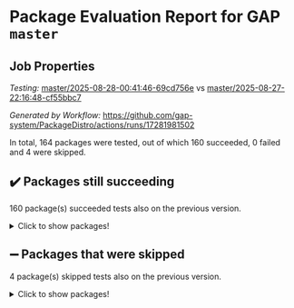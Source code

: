 # Package Evaluation Report for GAP `master`

## Job Properties

*Testing:* [master/2025-08-28-00:41:46-69cd756e](https://github.com/gap-system/PackageDistro/blob/data/reports/master/2025-08-28-00:41:46-69cd756e) vs [master/2025-08-27-22:16:48-cf55bbc7](https://github.com/gap-system/PackageDistro/blob/data/reports/master/2025-08-27-22:16:48-cf55bbc7)

*Generated by Workflow:* https://github.com/gap-system/PackageDistro/actions/runs/17281981502

In total, 164 packages were tested, out of which 160 succeeded, 0 failed and 4 were skipped.

## :heavy_check_mark: Packages still succeeding

160 package(s) succeeded tests also on the previous version.
<details><summary>Click to show packages!</summary>

- 4ti2interface 2024.11-01 [(success)](https://github.com/gap-system/PackageDistro/actions/runs/17281981502/job/49052497369)
- ace 5.7.0 [(success)](https://github.com/gap-system/PackageDistro/actions/runs/17281981502/job/49052497357)
- aclib 1.3.2 [(success)](https://github.com/gap-system/PackageDistro/actions/runs/17281981502/job/49052497363)
- agt 0.3.1 [(success)](https://github.com/gap-system/PackageDistro/actions/runs/17281981502/job/49052497361)
- alco 1.1.1 [(success)](https://github.com/gap-system/PackageDistro/actions/runs/17281981502/job/49052497404)
- alnuth 3.2.1 [(success)](https://github.com/gap-system/PackageDistro/actions/runs/17281981502/job/49052497409)
- anupq 3.3.2 [(success)](https://github.com/gap-system/PackageDistro/actions/runs/17281981502/job/49052497400)
- atlasrep 2.1.9 [(success)](https://github.com/gap-system/PackageDistro/actions/runs/17281981502/job/49052497396)
- autodoc 2025.05.09 [(success)](https://github.com/gap-system/PackageDistro/actions/runs/17281981502/job/49052497421)
- automata 1.16 [(success)](https://github.com/gap-system/PackageDistro/actions/runs/17281981502/job/49052497442)
- automgrp 1.3.3 [(success)](https://github.com/gap-system/PackageDistro/actions/runs/17281981502/job/49052497422)
- autpgrp 1.11.1 [(success)](https://github.com/gap-system/PackageDistro/actions/runs/17281981502/job/49052497401)
- cap 2025.08-03 [(success)](https://github.com/gap-system/PackageDistro/actions/runs/17281981502/job/49052497426)
- caratinterface 2.3.7 [(success)](https://github.com/gap-system/PackageDistro/actions/runs/17281981502/job/49052497423)
- cddinterface 2025.06.24 [(success)](https://github.com/gap-system/PackageDistro/actions/runs/17281981502/job/49052497403)
- circle 1.6.6 [(success)](https://github.com/gap-system/PackageDistro/actions/runs/17281981502/job/49052497417)
- classicpres 1.22 [(success)](https://github.com/gap-system/PackageDistro/actions/runs/17281981502/job/49052497414)
- cohomolo 1.6.11 [(success)](https://github.com/gap-system/PackageDistro/actions/runs/17281981502/job/49052497415)
- congruence 1.2.7 [(success)](https://github.com/gap-system/PackageDistro/actions/runs/17281981502/job/49052497408)
- corefreesub 0.6 [(success)](https://github.com/gap-system/PackageDistro/actions/runs/17281981502/job/49052497455)
- corelg 1.57 [(success)](https://github.com/gap-system/PackageDistro/actions/runs/17281981502/job/49052497450)
- crime 1.6 [(success)](https://github.com/gap-system/PackageDistro/actions/runs/17281981502/job/49052497458)
- crisp 1.4.8 [(success)](https://github.com/gap-system/PackageDistro/actions/runs/17281981502/job/49052497440)
- crypting 0.10.6 [(success)](https://github.com/gap-system/PackageDistro/actions/runs/17281981502/job/49052497438)
- cryst 4.1.29 [(success)](https://github.com/gap-system/PackageDistro/actions/runs/17281981502/job/49052497470)
- crystcat 1.1.10 [(success)](https://github.com/gap-system/PackageDistro/actions/runs/17281981502/job/49052497482)
- ctbllib 1.3.11 [(success)](https://github.com/gap-system/PackageDistro/actions/runs/17281981502/job/49052497449)
- cubefree 1.20 [(success)](https://github.com/gap-system/PackageDistro/actions/runs/17281981502/job/49052497478)
- curlinterface 2.4.2 [(success)](https://github.com/gap-system/PackageDistro/actions/runs/17281981502/job/49052497428)
- cvec 2.8.4 [(success)](https://github.com/gap-system/PackageDistro/actions/runs/17281981502/job/49052497456)
- datastructures 0.3.3 [(success)](https://github.com/gap-system/PackageDistro/actions/runs/17281981502/job/49052497460)
- deepthought 1.0.9 [(success)](https://github.com/gap-system/PackageDistro/actions/runs/17281981502/job/49052497506)
- design 1.8.2 [(success)](https://github.com/gap-system/PackageDistro/actions/runs/17281981502/job/49052497468)
- difsets 2.3.1 [(success)](https://github.com/gap-system/PackageDistro/actions/runs/17281981502/job/49052497457)
- digraphs 1.10.1 [(success)](https://github.com/gap-system/PackageDistro/actions/runs/17281981502/job/49052497503)
- edim 1.3.8 [(success)](https://github.com/gap-system/PackageDistro/actions/runs/17281981502/job/49052497437)
- example 4.4.1 [(success)](https://github.com/gap-system/PackageDistro/actions/runs/17281981502/job/49052497435)
- examplesforhomalg 2023.10-01 [(success)](https://github.com/gap-system/PackageDistro/actions/runs/17281981502/job/49052497433)
- factint 1.6.3 [(success)](https://github.com/gap-system/PackageDistro/actions/runs/17281981502/job/49052497447)
- ferret 1.0.14 [(success)](https://github.com/gap-system/PackageDistro/actions/runs/17281981502/job/49052497505)
- fga 1.5.0 [(success)](https://github.com/gap-system/PackageDistro/actions/runs/17281981502/job/49052497465)
- fining 1.5.6 [(success)](https://github.com/gap-system/PackageDistro/actions/runs/17281981502/job/49052497486)
- float 1.0.9 [(success)](https://github.com/gap-system/PackageDistro/actions/runs/17281981502/job/49052497446)
- format 1.4.4 [(success)](https://github.com/gap-system/PackageDistro/actions/runs/17281981502/job/49052497459)
- forms 1.2.13 [(success)](https://github.com/gap-system/PackageDistro/actions/runs/17281981502/job/49052497448)
- fplsa 1.2.6 [(success)](https://github.com/gap-system/PackageDistro/actions/runs/17281981502/job/49052497471)
- fr 2.4.13 [(success)](https://github.com/gap-system/PackageDistro/actions/runs/17281981502/job/49052497473)
- francy 2.0.3 [(success)](https://github.com/gap-system/PackageDistro/actions/runs/17281981502/job/49052497474)
- fwtree 1.3 [(success)](https://github.com/gap-system/PackageDistro/actions/runs/17281981502/job/49052497490)
- gapdoc 1.6.7 [(success)](https://github.com/gap-system/PackageDistro/actions/runs/17281981502/job/49052497512)
- gauss 2024.11-01 [(success)](https://github.com/gap-system/PackageDistro/actions/runs/17281981502/job/49052497484)
- gaussforhomalg 2024.08-01 [(success)](https://github.com/gap-system/PackageDistro/actions/runs/17281981502/job/49052497498)
- gbnp 1.1.0 [(success)](https://github.com/gap-system/PackageDistro/actions/runs/17281981502/job/49052497477)
- generalizedmorphismsforcap 2025.08-01 [(success)](https://github.com/gap-system/PackageDistro/actions/runs/17281981502/job/49052497509)
- genss 1.6.9 [(success)](https://github.com/gap-system/PackageDistro/actions/runs/17281981502/job/49052497518)
- gradedmodules 2024.12-01 [(success)](https://github.com/gap-system/PackageDistro/actions/runs/17281981502/job/49052497496)
- gradedringforhomalg 2024.07-01 [(success)](https://github.com/gap-system/PackageDistro/actions/runs/17281981502/job/49052497526)
- grape 4.9.2 [(success)](https://github.com/gap-system/PackageDistro/actions/runs/17281981502/job/49052497531)
- groupoids 1.78 [(success)](https://github.com/gap-system/PackageDistro/actions/runs/17281981502/job/49052497537)
- grpconst 2.6.5 [(success)](https://github.com/gap-system/PackageDistro/actions/runs/17281981502/job/49052497519)
- guarana 0.96.3 [(success)](https://github.com/gap-system/PackageDistro/actions/runs/17281981502/job/49052497534)
- guava 3.20 [(success)](https://github.com/gap-system/PackageDistro/actions/runs/17281981502/job/49052497535)
- hap 1.70 [(success)](https://github.com/gap-system/PackageDistro/actions/runs/17281981502/job/49052497528)
- hapcryst 0.1.15 [(success)](https://github.com/gap-system/PackageDistro/actions/runs/17281981502/job/49052497548)
- hecke 1.5.4 [(success)](https://github.com/gap-system/PackageDistro/actions/runs/17281981502/job/49052497522)
- help 4.0 [(success)](https://github.com/gap-system/PackageDistro/actions/runs/17281981502/job/49052497541)
- homalg 2024.01-01 [(success)](https://github.com/gap-system/PackageDistro/actions/runs/17281981502/job/49052497552)
- homalgtocas 2023.11-01 [(success)](https://github.com/gap-system/PackageDistro/actions/runs/17281981502/job/49052497551)
- ibnp 0.16 [(success)](https://github.com/gap-system/PackageDistro/actions/runs/17281981502/job/49052497572)
- idrel 2.48 [(success)](https://github.com/gap-system/PackageDistro/actions/runs/17281981502/job/49052497524)
- images 1.3.3 [(success)](https://github.com/gap-system/PackageDistro/actions/runs/17281981502/job/49052497532)
- inducereduce 1.1 [(success)](https://github.com/gap-system/PackageDistro/actions/runs/17281981502/job/49052497539)
- intpic 0.4.0 [(success)](https://github.com/gap-system/PackageDistro/actions/runs/17281981502/job/49052497538)
- io 4.9.3 [(success)](https://github.com/gap-system/PackageDistro/actions/runs/17281981502/job/49052497556)
- io_forhomalg 2023.02-04 [(success)](https://github.com/gap-system/PackageDistro/actions/runs/17281981502/job/49052497545)
- irredsol 1.4.4 [(success)](https://github.com/gap-system/PackageDistro/actions/runs/17281981502/job/49052497580)
- json 2.2.3 [(success)](https://github.com/gap-system/PackageDistro/actions/runs/17281981502/job/49052497576)
- jupyterkernel 1.5.1 [(success)](https://github.com/gap-system/PackageDistro/actions/runs/17281981502/job/49052497574)
- jupyterviz 1.5.6 [(success)](https://github.com/gap-system/PackageDistro/actions/runs/17281981502/job/49052497581)
- kan 1.37 [(success)](https://github.com/gap-system/PackageDistro/actions/runs/17281981502/job/49052497540)
- kbmag 1.5.11 [(success)](https://github.com/gap-system/PackageDistro/actions/runs/17281981502/job/49052497567)
- laguna 3.9.7 [(success)](https://github.com/gap-system/PackageDistro/actions/runs/17281981502/job/49052497570)
- liealgdb 2.2.1 [(success)](https://github.com/gap-system/PackageDistro/actions/runs/17281981502/job/49052497562)
- liepring 2.9.1 [(success)](https://github.com/gap-system/PackageDistro/actions/runs/17281981502/job/49052497575)
- liering 2.4.2 [(success)](https://github.com/gap-system/PackageDistro/actions/runs/17281981502/job/49052497600)
- linearalgebraforcap 2025.08-02 [(success)](https://github.com/gap-system/PackageDistro/actions/runs/17281981502/job/49052497579)
- lins 0.9 [(success)](https://github.com/gap-system/PackageDistro/actions/runs/17281981502/job/49052497557)
- localizeringforhomalg 2023.10-01 [(success)](https://github.com/gap-system/PackageDistro/actions/runs/17281981502/job/49052497597)
- loops 3.4.4 [(success)](https://github.com/gap-system/PackageDistro/actions/runs/17281981502/job/49052497589)
- lpres 1.1.1 [(success)](https://github.com/gap-system/PackageDistro/actions/runs/17281981502/job/49052497582)
- majoranaalgebras 1.5.2 [(success)](https://github.com/gap-system/PackageDistro/actions/runs/17281981502/job/49052497607)
- mapclass 1.4.6 [(success)](https://github.com/gap-system/PackageDistro/actions/runs/17281981502/job/49052497616)
- matgrp 0.72 [(success)](https://github.com/gap-system/PackageDistro/actions/runs/17281981502/job/49052497586)
- matricesforhomalg 2025.08-01 [(success)](https://github.com/gap-system/PackageDistro/actions/runs/17281981502/job/49052497608)
- modisom 3.0.0 [(success)](https://github.com/gap-system/PackageDistro/actions/runs/17281981502/job/49052497618)
- modulepresentationsforcap 2025.08-02 [(success)](https://github.com/gap-system/PackageDistro/actions/runs/17281981502/job/49052497598)
- modules 2024.12-01 [(success)](https://github.com/gap-system/PackageDistro/actions/runs/17281981502/job/49052497605)
- monoidalcategories 2025.08-02 [(success)](https://github.com/gap-system/PackageDistro/actions/runs/17281981502/job/49052497590)
- nconvex 2024.12-01 [(success)](https://github.com/gap-system/PackageDistro/actions/runs/17281981502/job/49052497596)
- nilmat 1.4.2 [(success)](https://github.com/gap-system/PackageDistro/actions/runs/17281981502/job/49052497629)
- nock 1.5 [(success)](https://github.com/gap-system/PackageDistro/actions/runs/17281981502/job/49052497628)
- normalizinterface 1.4.1 [(success)](https://github.com/gap-system/PackageDistro/actions/runs/17281981502/job/49052497604)
- nq 2.5.11 [(success)](https://github.com/gap-system/PackageDistro/actions/runs/17281981502/job/49052497635)
- numericalsgps 1.4.0 [(success)](https://github.com/gap-system/PackageDistro/actions/runs/17281981502/job/49052497595)
- openmath 11.5.3 [(success)](https://github.com/gap-system/PackageDistro/actions/runs/17281981502/job/49052497620)
- orb 5.0.1 [(success)](https://github.com/gap-system/PackageDistro/actions/runs/17281981502/job/49052497679)
- packagemanager 1.6.3 [(success)](https://github.com/gap-system/PackageDistro/actions/runs/17281981502/job/49052497622)
- patternclass 2.4.5 [(success)](https://github.com/gap-system/PackageDistro/actions/runs/17281981502/job/49052497630)
- permut 2.0.5 [(success)](https://github.com/gap-system/PackageDistro/actions/runs/17281981502/job/49052497634)
- polenta 1.3.11 [(success)](https://github.com/gap-system/PackageDistro/actions/runs/17281981502/job/49052497636)
- polymaking 0.8.7 [(success)](https://github.com/gap-system/PackageDistro/actions/runs/17281981502/job/49052497664)
- primgrp 4.0.0 [(success)](https://github.com/gap-system/PackageDistro/actions/runs/17281981502/job/49052497637)
- profiling 2.6.2 [(success)](https://github.com/gap-system/PackageDistro/actions/runs/17281981502/job/49052497650)
- qdistrnd 0.9.5 [(success)](https://github.com/gap-system/PackageDistro/actions/runs/17281981502/job/49052497660)
- qpa 1.35 [(success)](https://github.com/gap-system/PackageDistro/actions/runs/17281981502/job/49052497638)
- quagroup 1.8.4 [(success)](https://github.com/gap-system/PackageDistro/actions/runs/17281981502/job/49052497676)
- radiroot 2.9 [(success)](https://github.com/gap-system/PackageDistro/actions/runs/17281981502/job/49052497669)
- rcwa 4.7.1 [(success)](https://github.com/gap-system/PackageDistro/actions/runs/17281981502/job/49052497654)
- rds 1.8 [(success)](https://github.com/gap-system/PackageDistro/actions/runs/17281981502/job/49052497670)
- recog 1.4.4 [(success)](https://github.com/gap-system/PackageDistro/actions/runs/17281981502/job/49052497648)
- repndecomp 1.3.0 [(success)](https://github.com/gap-system/PackageDistro/actions/runs/17281981502/job/49052497655)
- repsn 3.1.2 [(success)](https://github.com/gap-system/PackageDistro/actions/runs/17281981502/job/49052497671)
- resclasses 4.7.3 [(success)](https://github.com/gap-system/PackageDistro/actions/runs/17281981502/job/49052497645)
- ringsforhomalg 2024.11-02 [(success)](https://github.com/gap-system/PackageDistro/actions/runs/17281981502/job/49052497677)
- sco 2023.08-01 [(success)](https://github.com/gap-system/PackageDistro/actions/runs/17281981502/job/49052497665)
- scscp 2.4.4 [(success)](https://github.com/gap-system/PackageDistro/actions/runs/17281981502/job/49052497685)
- semigroups 5.5.3 [(success)](https://github.com/gap-system/PackageDistro/actions/runs/17281981502/job/49052497652)
- sglppow 2.4 [(success)](https://github.com/gap-system/PackageDistro/actions/runs/17281981502/job/49052497693)
- sgpviz 0.999.6 [(success)](https://github.com/gap-system/PackageDistro/actions/runs/17281981502/job/49052497689)
- simpcomp 2.1.14 [(success)](https://github.com/gap-system/PackageDistro/actions/runs/17281981502/job/49052497675)
- singular 2025.08.26 [(success)](https://github.com/gap-system/PackageDistro/actions/runs/17281981502/job/49052497694)
- sl2reps 1.1 [(success)](https://github.com/gap-system/PackageDistro/actions/runs/17281981502/job/49052497690)
- sla 1.6.2 [(success)](https://github.com/gap-system/PackageDistro/actions/runs/17281981502/job/49052497674)
- smallantimagmas 0.4.1 [(success)](https://github.com/gap-system/PackageDistro/actions/runs/17281981502/job/49052497680)
- smallgrp 1.5.4 [(success)](https://github.com/gap-system/PackageDistro/actions/runs/17281981502/job/49052497683)
- smallsemi 0.7.2 [(success)](https://github.com/gap-system/PackageDistro/actions/runs/17281981502/job/49052497688)
- sonata 2.9.6 [(success)](https://github.com/gap-system/PackageDistro/actions/runs/17281981502/job/49052497684)
- sophus 1.27 [(success)](https://github.com/gap-system/PackageDistro/actions/runs/17281981502/job/49052497726)
- sotgrps 1.3 [(success)](https://github.com/gap-system/PackageDistro/actions/runs/17281981502/job/49052497695)
- spinsym 1.5.2 [(success)](https://github.com/gap-system/PackageDistro/actions/runs/17281981502/job/49052497713)
- standardff 1.0 [(success)](https://github.com/gap-system/PackageDistro/actions/runs/17281981502/job/49052497739)
- symbcompcc 1.3.2 [(success)](https://github.com/gap-system/PackageDistro/actions/runs/17281981502/job/49052497749)
- thelma 1.3 [(success)](https://github.com/gap-system/PackageDistro/actions/runs/17281981502/job/49052497717)
- tomlib 1.2.11 [(success)](https://github.com/gap-system/PackageDistro/actions/runs/17281981502/job/49052497702)
- toolsforhomalg 2025.05-01 [(success)](https://github.com/gap-system/PackageDistro/actions/runs/17281981502/job/49052497686)
- toric 1.9.6 [(success)](https://github.com/gap-system/PackageDistro/actions/runs/17281981502/job/49052497716)
- transgrp 3.6.5 [(success)](https://github.com/gap-system/PackageDistro/actions/runs/17281981502/job/49052497703)
- typeset 1.2.3 [(success)](https://github.com/gap-system/PackageDistro/actions/runs/17281981502/job/49052497724)
- ugaly 4.1.3 [(success)](https://github.com/gap-system/PackageDistro/actions/runs/17281981502/job/49052497708)
- unipot 1.6 [(success)](https://github.com/gap-system/PackageDistro/actions/runs/17281981502/job/49052497705)
- unitlib 5.0.0 [(success)](https://github.com/gap-system/PackageDistro/actions/runs/17281981502/job/49052497710)
- utils 0.91 [(success)](https://github.com/gap-system/PackageDistro/actions/runs/17281981502/job/49052497731)
- uuid 0.7 [(success)](https://github.com/gap-system/PackageDistro/actions/runs/17281981502/job/49052497712)
- walrus 0.9991 [(success)](https://github.com/gap-system/PackageDistro/actions/runs/17281981502/job/49052497718)
- wedderga 4.11.1 [(success)](https://github.com/gap-system/PackageDistro/actions/runs/17281981502/job/49052497727)
- wpe 0.8 [(success)](https://github.com/gap-system/PackageDistro/actions/runs/17281981502/job/49052497720)
- xmod 2.95 [(success)](https://github.com/gap-system/PackageDistro/actions/runs/17281981502/job/49052497732)
- xmodalg 1.32 [(success)](https://github.com/gap-system/PackageDistro/actions/runs/17281981502/job/49052497746)
- yangbaxter 0.10.7 [(success)](https://github.com/gap-system/PackageDistro/actions/runs/17281981502/job/49052497707)
- zeromqinterface 0.17 [(success)](https://github.com/gap-system/PackageDistro/actions/runs/17281981502/job/49052497741)
</details>

## :heavy_minus_sign: Packages that were skipped

4 package(s) skipped tests also on the previous version.
<details><summary>Click to show packages!</summary>

- browse 1.8.21 [(skipped)](https://github.com/gap-system/PackageDistro/actions/runs/17281981502/job/49052084666)
- itc 1.5.1 [(skipped)](https://github.com/gap-system/PackageDistro/actions/runs/17281981502/job/49052084666)
- polycyclic 2.16 [(skipped)](https://github.com/gap-system/PackageDistro/actions/runs/17281981502/job/49052084666)
- xgap 4.32 [(skipped)](https://github.com/gap-system/PackageDistro/actions/runs/17281981502/job/49052084666)
</details>

